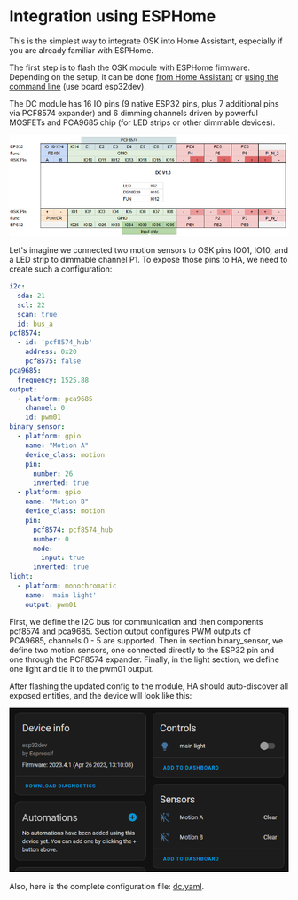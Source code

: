 # Integration using ESPHome

This is the simplest way to integrate OSK into Home Assistant, especially if you are already familiar with ESPHome.

The first step is to flash the OSK module with ESPHome firmware. Depending on the setup, it can be done [from Home Assistant](https://esphome.io/guides/getting_started_hassio.html) or [using the command line](https://esphome.io/guides/getting_started_command_line.html) (use board esp32dev).

The DC module has 16 IO pins (9 native ESP32 pins, plus 7 additional pins via PCF8574 expander) and 6 dimming channels driven by powerful MOSFETs and PCA9685 chip (for LED strips or other dimmable devices).

![OSK DC module pinout](OSK_DC.png)

Let's imagine we connected two motion sensors to OSK pins IO01, IO10, and a LED strip to dimmable channel P1. To expose those pins to HA, we need to create such a configuration:

```yaml
i2c:
  sda: 21
  scl: 22
  scan: true
  id: bus_a
pcf8574:
  - id: 'pcf8574_hub'
    address: 0x20
    pcf8575: false
pca9685:
  frequency: 1525.88
output:
  - platform: pca9685
    channel: 0
    id: pwm01
binary_sensor:
  - platform: gpio
    name: "Motion A"
    device_class: motion
    pin:
      number: 26
      inverted: true
  - platform: gpio
    name: "Motion B"
    device_class: motion
    pin:
      pcf8574: pcf8574_hub
      number: 0
      mode:
        input: true
      inverted: true
light:
  - platform: monochromatic
    name: 'main light'
    output: pwm01
```

First, we define the I2C bus for communication and then components pcf8574 and pca9685. Section output configures PWM outputs of PCA9685, channels 0 - 5 are supported. Then in section binary_sensor, we define two motion sensors, one connected directly to the ESP32 pin and one through the PCF8574 expander. Finally, in the light section, we define one light and tie it to the pwm01 output.

After flashing the updated config to the module, HA should auto-discover all exposed entities, and the device will look like this:

![OSK Home Assistant device info](OSK_HA_001.png)

Also, here is the complete configuration file: [dc.yaml](dc.yaml).
